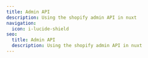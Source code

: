 ```yaml
---
title: Admin API
description: Using the shopify admin API in nuxt
navigation:
  icon: i-lucide-shield
seo:
  title: Admin API
  description: Using the shopify admin API in nuxt
---
```



